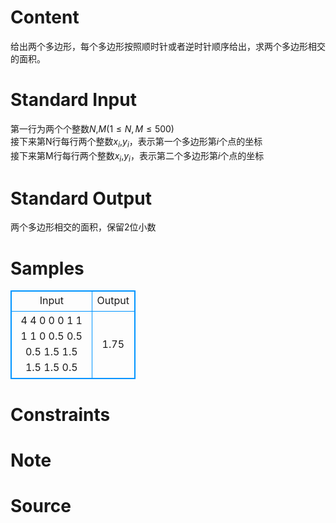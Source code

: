 
# Content

给出两个多边形，每个多边形按照顺时针或者逆时针顺序给出，求两个多边形相交的面积。

# Standard Input

第一行为两个个整数$N$,$M$($1 \leq N, M \leq 500$)  
接下来第N行每行两个整数$x_i$,$y_i$，表示第一个多边形第$i$个点的坐标  
接下来第M行每行两个整数$x_i$,$y_i$，表示第二个多边形第$i$个点的坐标

# Standard Output

两个多边形相交的面积，保留2位小数

# Samples

<style>
        table,table tr th, table tr td { border:1px solid #0094ff; }
        table { width: 200px; min-height: 25px; line-height: 25px; text-align: center; border-collapse: collapse;}   
    </style>
<table>
	<tr>
		<td>Input</td>
		<td>Output</td>
	</tr>
<tr><td>4 4
0 0
0 1
1 1
1 0
0.5 0.5
0.5 1.5
1.5 1.5
1.5 0.5</td><td>1.75</td></tr></table>


# Constraints



# Note



# Source


